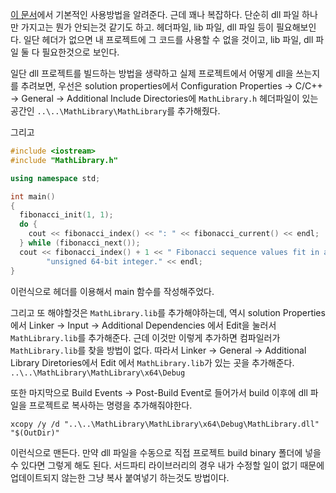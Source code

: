 [이 문서](https://learn.microsoft.com/en-us/cpp/build/walkthrough-creating-and-using-a-dynamic-link-library-cpp?view=msvc-170)에서 기본적인 사용방법을 알려준다. 근데 꽤나 복잡하다. 단순히 dll 파일 하나만 가지고는 뭔가 안되는것 같기도 하고. 
헤더파일, lib 파일, dll 파일 등이 필요해보인다. 일단 헤더가 없으면 내 프로젝트에 그 코드를 사용할 수 없을 것이고, lib 파일, dll 파일 둘 다 필요한것으로 보인다.

일단 dll 프로젝트를 빌드하는 방법을 생략하고 실제 프로젝트에서 어떻게 dll을 쓰는지를 추려보면,
우선은 solution properties에서 Configuration Properties -> C/C++ -> General -> Additional Include Directories에 `MathLibrary.h` 헤더파일이 있는 공간인 
`..\..\MathLibrary\MathLibrary`를 추가해줬다.

그리고 
```cpp
#include <iostream>
#include "MathLibrary.h"

using namespace std;

int main()
{
  fibonacci_init(1, 1);
  do {
    cout << fibonacci_index() << ": " << fibonacci_current() << endl;
  } while (fibonacci_next());
  cout << fibonacci_index() + 1 << " Fibonacci sequence values fit in an " <<
        "unsigned 64-bit integer." << endl;
}
```
이런식으로 헤더를 이용해서 main 함수를 작성해주었다. 

그리고 또 해야할것은 `MathLibrary.lib`를 추가해야하는데, 역시 solution Properties에서 Linker -> Input -> Additional Dependencies 에서 Edit을 눌러서 `MathLibrary.lib`를 추가해준다. 
근데 이것만 이렇게 추가하면 컴파일러가 `MathLibrary.lib`를 찾을 방법이 없다. 
따라서 Linker -> General -> Additional Library Diretories에서 Edit 에서 `MathLibrary.lib`가 있는 곳을 추가해준다. `..\..\MathLibrary\MathLibrary\x64\Debug` 

또한 마지막으로 Build Events -> Post-Build Event로 들어가서 build 이후에 dll 파일을 프로젝트로 복사하는 명령을 추가해줘야한다. 
```
xcopy /y /d "..\..\MathLibrary\MathLibrary\x64\Debug\MathLibrary.dll" "$(OutDir)"
```
이런식으로 맨든다. 만약 dll 파일을 수동으로 직접 프로젝트 build binary 폴더에 넣을 수 있다면 그렇게 해도 된다. 
서드파티 라이브러리의 경우 내가 수정할 일이 없기 때문에 업데이트되지 않는한 그냥 복사 붙여넣기 하는것도 방법이다. 

